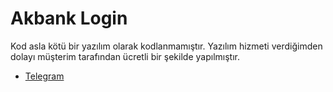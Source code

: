 # Akbank Login
Kod asla kötü bir yazılım olarak kodlanmamıştır. Yazılım hizmeti verdiğimden dolayı müşterim tarafından ücretli bir şekilde yapılmıştır.
- [Telegram](https://t.me/tehlikeliadam)
